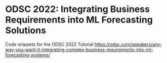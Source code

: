 # ODSC 2022: Integrating Business Requirements into ML Forecasting Solutions

Code snippets for the ODSC 2022 Tutorial
https://odsc.com/speakers/any-way-you-want-it-integrating-complex-business-requirements-into-ml-forecasting-systems/

